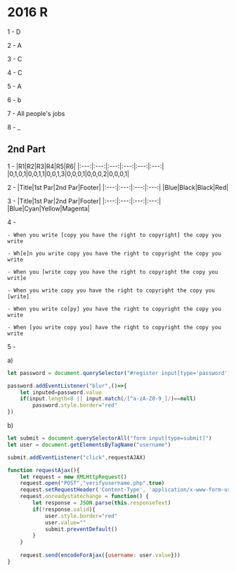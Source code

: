 # 2016 R

1 - D

2 - A

3 - C

4 - C

5 - A

6 - b

7 - All people's jobs

8 - _

## 2nd Part

1 - 
|R1|R2|R3|R4|R5|R6|
|:---:|:---:|:---:|:---:|:---:|:---:|
|0,1,0,1|0,0,1,1|0,0,1,3|0,0,0,1|0,0,0,2|0,0,0,1|

2 - 
|Title|1st Par|2nd Par|Footer|
|:---:|:---:|:---:|:---:|
|Blue|Black|Black|Red|

3 - 
|Title|1st Par|2nd Par|Footer|
|:---:|:---:|:---:|:---:|
|Blue|Cyan|Yellow|Magenta|

4 - 

    - When you write [copy you have the right to copyright] the copy you write

    - Wh[e]n you write copy you have the right to copyright the copy you write

    - When you [write copy you have the right to copyright the copy you writ]e

    - When you write copy you have the right to copyright the copy you [write]

    - When you write co[py] you have the right to copyright the copy you write

    - When [you write copy you] have the right to copyright the copy you write

5 - 

a)
```js
let password = document.querySelector("#register input[type='password']")

password.addEventListener("blur",()=>{
    let inputed=password.value
    if(input.length<8 || input.match(/[^a-zA-Z0-9_]/)==null)
        password.style.border="red"
})

```

b)
```js
let submit = document.querySelectorAll("form input[type=submit]")
let user = document.getElementsByTagName("username")

submit.addEventListener("click",requestAJAX)

function requestAjax(){
    let request = new XMLHttpRequest()
    request.open("POST","verifyusername.php",true)
    request.setRequestHeader('Content-Type', 'application/x-www-form-urlencoded')
    request.onreadystatechange = function() {
        let response = JSON.parse(this.responseText)
        if(!response.valid){
            user.style.border="red"
            user.value=""
            submit.preventDefault()
        }
    }
    
    request.send(encodeForAjax({username: user.value}))
}
```